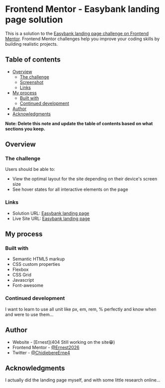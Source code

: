 # Frontend Mentor - Easybank landing page solution

This is a solution to the [Easybank landing page challenge on Frontend Mentor](https://www.frontendmentor.io/challenges/easybank-landing-page-WaUhkoDN). Frontend Mentor challenges help you improve your coding skills by building realistic projects. 

## Table of contents

- [Overview](#overview)
  - [The challenge](#the-challenge)
  - [Screenshot](#screenshot)
  - [Links](#links)
- [My process](#my-process)
  - [Built with](#built-with)
  - [Continued development](#continued-development)
- [Author](#author)
- [Acknowledgments](#acknowledgments)

**Note: Delete this note and update the table of contents based on what sections you keep.**

## Overview

### The challenge

Users should be able to:

- View the optimal layout for the site depending on their device's screen size
- See hover states for all interactive elements on the page

### Links

- Solution URL: [Easybank landing page](https://github.com/Ernest2026/Websites/Easybank-Landing-Page/)
- Live Site URL: [Easybank landing page](https://your-live-site-url.com)

## My process

### Built with

- Semantic HTML5 markup
- CSS custom properties
- Flexbox
- CSS Grid
- Javascript
- Font-awesome

### Continued development

I want to learn to use all unit like px, em, rem, % perfectly and know when and were to use them...


## Author

- Website - [Ernest](404 Still working on the site😁)
- Frontend Mentor - [@Ernest2026](https://www.frontendmentor.io/profile/Ernest2026/)
- Twitter - [@ChidiebereErne4](https://www.twitter.com/ChidiebereErne4)

## Acknowledgments

I actually did the landing page myself, and with some little research online...
